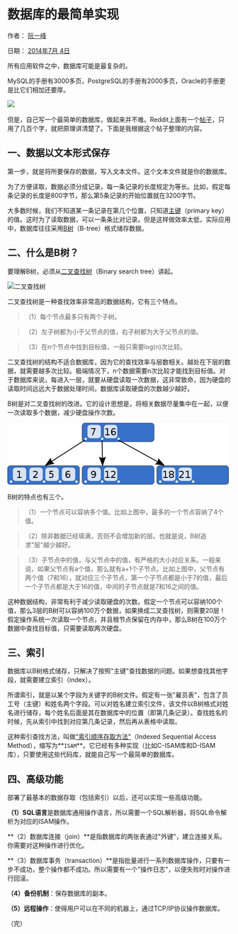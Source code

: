 # 数据库的最简单实现

作者： [阮一峰][0]

日期： [2014年7月 4日][1]

所有应用软件之中，数据库可能是最复杂的。

MySQL的手册有3000多页，PostgreSQL的手册有2000多页，Oracle的手册更是比它们相加还要厚。

![][2]

但是，自己写一个最简单的数据库，做起来并不难。Reddit上面有一个[帖子][3]，只用了几百个字，就把原理讲清楚了。下面是我根据这个帖子整理的内容。

## 一、数据以文本形式保存

第一步，就是将所要保存的数据，写入文本文件。这个文本文件就是你的数据库。

为了方便读取，数据必须分成记录，每一条记录的长度规定为等长。比如，假定每条记录的长度是800字节，那么第5条记录的开始位置就在3200字节。

大多数时候，我们不知道某一条记录在第几个位置，只知道[主键][4]（primary key）的值。这时为了读取数据，可以一条条比对记录。但是这样做效率太低，实际应用中，数据库往往采用[B树][5]（B-tree）格式储存数据。

## 二、什么是B树？

要理解B树，必须从[二叉查找树][6]（Binary search tree）讲起。

![二叉查找树][7]

二叉查找树是一种查找效率非常高的数据结构，它有三个特点。

> （1）每个节点最多只有两个子树。

> （2）左子树都为小于父节点的值，右子树都为大于父节点的值。

> （3）在n个节点中找到目标值，一般只需要log(n)次比较。

二叉查找树的结构不适合数据库，因为它的查找效率与层数相关。越处在下层的数据，就需要越多次比较。极端情况下，n个数据需要n次比较才能找到目标值。对于数据库来说，每进入一层，就要从硬盘读取一次数据，这非常致命，因为硬盘的读取时间远远大于数据处理时间，数据库读取硬盘的次数越少越好。

B树是对二叉查找树的改进。它的设计思想是，将相关数据尽量集中在一起，以便一次读取多个数据，减少硬盘操作次数。

![B-tree][8]

B树的特点也有三个。

> （1）一个节点可以容纳多个值。比如上图中，最多的一个节点容纳了4个值。

> （2）除非数据已经填满，否则不会增加新的层。也就是说，B树追求"层"越少越好。

> （3）子节点中的值，与父节点中的值，有严格的大小对应关系。一般来说，如果父节点有a个值，那么就有a+1个子节点。比如上图中，父节点有两个值（7和16），就对应三个子节点，第一个子节点都是小于7的值，最后一个子节点都是大于16的值，中间的子节点就是7和16之间的值。

这种数据结构，非常有利于减少读取硬盘的次数。假定一个节点可以容纳100个值，那么3层的B树可以容纳100万个数据，如果换成二叉查找树，则需要20层！假定操作系统一次读取一个节点，并且根节点保留在内存中，那么B树在100万个数据中查找目标值，只需要读取两次硬盘。

## 三、索引

数据库以B树格式储存，只解决了按照"主键"查找数据的问题。如果想查找其他字段，就需要建立索引（index）。

所谓索引，就是以某个字段为关键字的B树文件。假定有一张"雇员表"，包含了员工号（主键）和姓名两个字段。可以对姓名建立索引文件，该文件以B树格式对姓名进行储存，每个姓名后面是其在数据库中的位置（即第几条记录）。查找姓名的时候，先从索引中找到对应第几条记录，然后再从表格中读取。

这种索引查找方法，叫做["索引顺序存取方法"][9]（Indexed Sequential Access Method），缩写为**`ISAM`**。它已经有多种实现（比如C-ISAM库和D-ISAM库），只要使用这些代码库，就能自己写一个最简单的数据库。

## 四、高级功能

部署了最基本的数据存取（包括索引）以后，还可以实现一些高级功能。

**（1）SQL语言**是数据库通用操作语言，所以需要一个SQL解析器，将SQL命令解析为对应的ISAM操作。

**（2）数据库连接（join）**是指数据库的两张表通过"外键"，建立连接关系。你需要对这种操作进行优化。

**（3）数据库事务（transaction）**是指批量进行一系列数据库操作，只要有一步不成功，整个操作都不成功。所以需要有一个"操作日志"，以便失败时对操作进行回滚。

**（4）备份机制**：保存数据库的副本。

**（5）远程操作**：使得用户可以在不同的机器上，通过TCP/IP协议操作数据库。

（完）

[0]: http://www.ruanyifeng.com
[1]: http://www.ruanyifeng.com/blog/2014/07/
[2]: http://image.beekka.com/blog/2014/bg2014070401.jpg
[3]: http://www.reddit.com/r/Database/comments/27u6dy/how_do_you_build_a_database/ciggal8
[4]: http://zh.wikipedia.org/zh/%E5%85%B3%E7%B3%BB%E9%94%AE
[5]: http://en.wikipedia.org/wiki/B-tree
[6]: http://zh.wikipedia.org/wiki/%E4%BA%8C%E5%85%83%E6%90%9C%E5%B0%8B%E6%A8%B9
[7]: http://image.beekka.com/blog/2014/bg2014070402.png
[8]: ./img/bg2014070403.png
[9]: http://en.wikipedia.org/wiki/ISAM